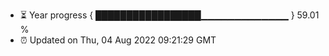 - ⏳ Year progress { █████████████████▁▁▁▁▁▁▁▁▁▁▁▁▁ } 59.01 %
- ⏰ Updated on Thu, 04 Aug 2022 09:21:29 GMT

